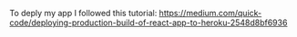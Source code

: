 
To deply my app I followed this tutorial: https://medium.com/quick-code/deploying-production-build-of-react-app-to-heroku-2548d8bf6936
